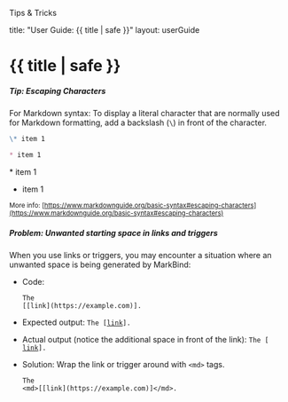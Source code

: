 <variable name="title">Tips & Tricks</variable>

<frontmatter>
  title: "User Guide: {{ title | safe }}"
  layout: userGuide
</frontmatter>

# {{ title | safe }}

<span id="escapingCharacters">

##### Tip: Escaping Characters

For Markdown syntax: To display a literal character that are normally used for Markdown formatting, add a backslash (`\`) in front of the character.

<include src="outputBox.md" boilerplate >
<span id="code">

```markdown
\* item 1

* item 1

```
</span>
<span id="output">

\* item 1

* item 1
</span>
</include>
</span>

<small>More info: [https://www.markdownguide.org/basic-syntax#escaping-characters](https://www.markdownguide.org/basic-syntax#escaping-characters)</small>

</span>

##### Problem: Unwanted starting space in links and triggers

When you use links or triggers, you may encounter a situation where an unwanted space is being generated by MarkBind:


* Code:<br>
  ```
  The
  [[link](https://example.com)].
  ```

* Expected output:
  <code>The [[link](https://example.com)].</code>

* Actual output (notice the additional space in front of the link):
  <code>The [ [link](https://example.com)].</code>

* Solution:
  Wrap the link or trigger around with `<md>` tags.
  ```
  The
  <md>[[link](https://example.com)]</md>.
  ```
